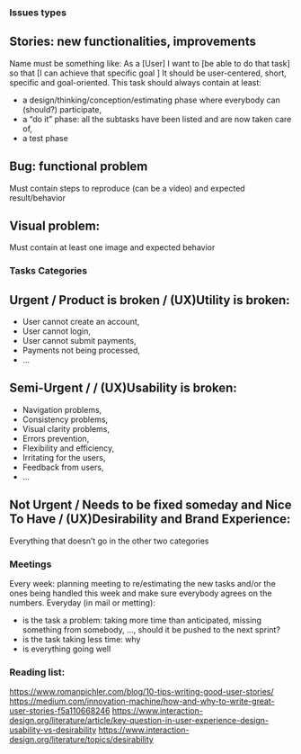 ### Issues types
## Stories: new functionalities, improvements
Name must be something like: As a [User] I want to [be able to do that task] so that [I can achieve that specific goal ]
It should be user-centered, short, specific and goal-oriented.
This task should always contain at least:
* a design/thinking/conception/estimating phase where everybody can (should?) participate, 
* a “do it” phase: all the subtasks have been listed and are now taken care of,
* a test phase

## Bug: functional problem 
Must contain steps to reproduce (can be a video) and expected result/behavior

## Visual problem: 
Must contain at least one image and expected behavior


### Tasks Categories
## Urgent / Product is broken / (UX)Utility is broken: 
* User cannot create an account, 
* User cannot login, 
* User cannot submit payments,
* Payments not being processed, 
* …

## Semi-Urgent /  / (UX)Usability is broken: 
* Navigation problems, 
* Consistency problems, 
* Visual clarity problems,
* Errors prevention,
* Flexibility and efficiency,
* Irritating for the users, 
* Feedback from users,
* ...

## Not Urgent / Needs to be fixed someday and Nice To Have / (UX)Desirability and Brand Experience:
Everything that doesn’t go in the other two categories


### Meetings
Every week: planning meeting to re/estimating the new tasks and/or the ones being handled this week and make sure everybody agrees on the numbers.
Everyday (in mail or metting):
* is the task a problem: taking more time than anticipated, missing something from somebody, ..., should it be pushed to the next sprint?
* is the task taking less time: why
* is everything going well




### Reading list:
https://www.romanpichler.com/blog/10-tips-writing-good-user-stories/
https://medium.com/innovation-machine/how-and-why-to-write-great-user-stories-f5a110668246
https://www.interaction-design.org/literature/article/key-question-in-user-experience-design-usability-vs-desirability
https://www.interaction-design.org/literature/topics/desirability

